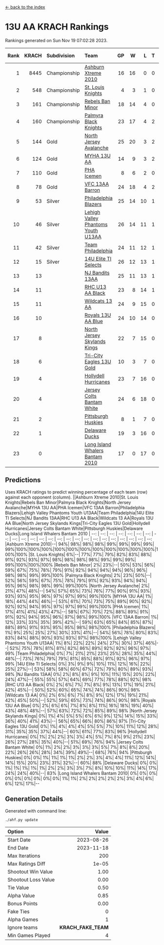 [<- back to the index](readme.md)
# 13U AA KRACH Rankings
Rankings generated on Sun Nov 19 07:02:28 2023.

Rank|KRACH|Subdivision|Team|GP|W|L|T|OTW|OTL|SoS|Exp Wins|Win Diff
---:|---:|:---|:---|---:|---:|---:|---:|---:|---:|---:|---:|---:
1|8445|Championship|[Ashburn Xtreme 2010](https://gamesheetstats.com/seasons/3659/teams/140527/schedule)|16|16|0|0|0|0|96|16.8|-0.0
2|548|Championship|[St. Louis Knights](https://gamesheetstats.com/seasons/3659/teams/143323/schedule)|4|3|1|0|0|0|1717|3.8|-0.0
3|161|Championship|[Rebels Ban Minor](https://gamesheetstats.com/seasons/3659/teams/140539/schedule)|18|14|4|0|0|0|916|14.9|0.0
4|160|Championship|[Palmyra Black Knights](https://gamesheetstats.com/seasons/3659/teams/140537/schedule)|23|17|4|2|1|0|734|18.9|0.0
5|144|Gold|[North Jersey Avalanche](https://gamesheetstats.com/seasons/3659/teams/140535/schedule)|25|20|3|2|0|0|350|21.9|0.0
6|124|Gold|[MYHA 13U AA](https://gamesheetstats.com/seasons/3659/teams/140533/schedule)|14|9|3|2|1|0|83|10.9|0.0
7|110|Gold|[PHA Icemen](https://gamesheetstats.com/seasons/3659/teams/143321/schedule)|8|6|2|0|1|0|53|6.9|0.0
8|78|Gold|[VFC 13AA Barron](https://gamesheetstats.com/seasons/3659/teams/140544/schedule)|24|18|4|2|2|1|31|19.9|0.0
9|53|Silver|[Philadelphia Blazers](https://gamesheetstats.com/seasons/3659/teams/140538/schedule)|25|14|10|1|2|1|698|15.4|0.0
10|46|Silver|[Lehigh Valley Phantoms Youth U13AA](https://gamesheetstats.com/seasons/3659/teams/140531/schedule)|26|14|11|1|0|3|368|15.4|0.0
11|42|Silver|[Team Philadelphia](https://gamesheetstats.com/seasons/3659/teams/140542/schedule)|24|11|12|1|0|0|738|12.4|0.0
12|15|Silver|[14U Elite TI Selects](https://gamesheetstats.com/seasons/3659/teams/140526/schedule)|26|12|13|1|1|1|658|13.4|0.0
13|13||[NJ Bandits 13AA](https://gamesheetstats.com/seasons/3659/teams/140534/schedule)|25|11|13|1|2|2|372|12.4|0.0
14|11||[RHC U13 AA Black](https://gamesheetstats.com/seasons/3659/teams/140540/schedule)|23|8|14|1|0|0|51|9.4|0.0
15|11||[Wildcats 13 AA](https://gamesheetstats.com/seasons/3659/teams/140545/schedule)|24|9|15|0|0|0|52|9.9|0.0
16|10||[Royals 13U AA Blue](https://gamesheetstats.com/seasons/3659/teams/140541/schedule)|24|10|14|0|0|1|57|10.9|0.0
17|8||[North Jersey Skylands Kings](https://gamesheetstats.com/seasons/3659/teams/140536/schedule)|22|7|15|0|1|0|52|7.9|0.0
18|6||[Tri-City Eagles 13U Gold](https://gamesheetstats.com/seasons/3659/teams/140543/schedule)|10|3|7|0|0|1|36|3.9|0.0
19|4||[Hollydell Hurricanes](https://gamesheetstats.com/seasons/3659/teams/140529/schedule)|23|7|16|0|1|0|399|7.9|0.0
20|4||[Jersey Colts Bantam White](https://gamesheetstats.com/seasons/3659/teams/140530/schedule)|24|6|18|0|0|1|47|6.9|0.0
21|2||[Pittsburgh Huskies](https://gamesheetstats.com/seasons/3659/teams/149413/schedule)|8|1|7|0|0|0|1004|1.9|0.0
22|1||[Delaware Ducks](https://gamesheetstats.com/seasons/3659/teams/140528/schedule)|19|3|16|0|0|1|30|3.9|0.0
23|0||[Long Island Whalers Bantam 2010](https://gamesheetstats.com/seasons/3659/teams/140532/schedule)|17|0|17|0|0|0|44|0.9|0.0

## Predictions
Uses KRACH ratings to predict winning percentage of each team (row) against each opponent (column).
||Ashburn Xtreme 2010|St. Louis Knights|Rebels Ban Minor|Palmyra Black Knights|North Jersey Avalanche|MYHA 13U AA|PHA Icemen|VFC 13AA Barron|Philadelphia Blazers|Lehigh Valley Phantoms Youth U13AA|Team Philadelphia|14U Elite TI Selects|NJ Bandits 13AA|RHC U13 AA Black|Wildcats 13 AA|Royals 13U AA Blue|North Jersey Skylands Kings|Tri-City Eagles 13U Gold|Hollydell Hurricanes|Jersey Colts Bantam White|Pittsburgh Huskies|Delaware Ducks|Long Island Whalers Bantam 2010
| --: | --: | --: | --: | --: | --: | --: | --: | --: | --: | --: | --: | --: | --: | --: | --: | --: | --: | --: | --: | --: | --: | --: | --: 
|Ashburn Xtreme 2010|--| 94%| 98%| 98%| 98%| 99%| 99%| 99%| 99%| 99%|100%|100%|100%|100%|100%|100%|100%|100%|100%|100%|100%|100%|100%
|St. Louis Knights|  6%|--| 77%| 77%| 79%| 82%| 83%| 88%| 91%| 92%| 93%| 97%| 98%| 98%| 98%| 98%| 99%| 99%| 99%| 99%|100%|100%|100%
|Rebels Ban Minor|  2%| 23%|--| 50%| 53%| 56%| 59%| 67%| 75%| 78%| 79%| 91%| 92%| 94%| 94%| 94%| 96%| 96%| 98%| 98%| 99%| 99%|100%
|Palmyra Black Knights|  2%| 23%| 50%|--| 52%| 56%| 59%| 67%| 75%| 78%| 79%| 91%| 92%| 93%| 94%| 94%| 95%| 96%| 98%| 98%| 99%| 99%|100%
|North Jersey Avalanche|  2%| 21%| 47%| 48%|--| 54%| 57%| 65%| 73%| 76%| 77%| 90%| 91%| 93%| 93%| 93%| 95%| 96%| 97%| 97%| 99%| 99%|100%
|MYHA 13U AA|  1%| 18%| 44%| 44%| 46%|--| 53%| 61%| 70%| 73%| 75%| 89%| 90%| 92%| 92%| 92%| 94%| 95%| 97%| 97%| 99%| 99%|100%
|PHA Icemen|  1%| 17%| 41%| 41%| 43%| 47%|--| 58%| 67%| 70%| 72%| 88%| 89%| 91%| 91%| 92%| 94%| 95%| 96%| 97%| 98%| 99%|100%
|VFC 13AA Barron|  1%| 12%| 33%| 33%| 35%| 39%| 42%|--| 59%| 63%| 65%| 84%| 85%| 87%| 88%| 89%| 91%| 93%| 95%| 95%| 98%| 98%|100%
|Philadelphia Blazers|  1%|  9%| 25%| 25%| 27%| 30%| 33%| 41%|--| 54%| 56%| 78%| 80%| 83%| 83%| 84%| 88%| 90%| 93%| 93%| 97%| 98%|100%
|Lehigh Valley Phantoms Youth U13AA|  1%|  8%| 22%| 22%| 24%| 27%| 30%| 37%| 46%|--| 52%| 75%| 78%| 81%| 81%| 82%| 86%| 89%| 92%| 92%| 96%| 97%| 99%
|Team Philadelphia|  0%|  7%| 21%| 21%| 23%| 25%| 28%| 35%| 44%| 48%|--| 73%| 76%| 79%| 79%| 81%| 85%| 88%| 91%| 92%| 96%| 97%| 99%
|14U Elite TI Selects|  0%|  3%|  9%|  9%| 10%| 11%| 12%| 16%| 22%| 25%| 27%|--| 53%| 58%| 58%| 60%| 67%| 72%| 79%| 80%| 89%| 93%| 98%
|NJ Bandits 13AA|  0%|  2%|  8%|  8%|  9%| 10%| 11%| 15%| 20%| 22%| 24%| 47%|--| 55%| 55%| 57%| 64%| 69%| 77%| 78%| 88%| 92%| 98%
|RHC U13 AA Black|  0%|  2%|  6%|  7%|  7%|  8%|  9%| 13%| 17%| 19%| 21%| 42%| 45%|--| 50%| 52%| 60%| 65%| 74%| 74%| 86%| 90%| 98%
|Wildcats 13 AA|  0%|  2%|  6%|  6%|  7%|  8%|  9%| 12%| 17%| 19%| 21%| 42%| 45%| 50%|--| 52%| 59%| 65%| 73%| 74%| 86%| 90%| 98%
|Royals 13U AA Blue|  0%|  2%|  6%|  6%|  7%|  8%|  8%| 11%| 16%| 18%| 19%| 40%| 43%| 48%| 48%|--| 57%| 63%| 72%| 72%| 85%| 89%| 98%
|North Jersey Skylands Kings|  0%|  1%|  4%|  5%|  5%|  6%|  6%|  9%| 12%| 14%| 15%| 33%| 36%| 40%| 41%| 43%|--| 56%| 65%| 66%| 80%| 86%| 97%
|Tri-City Eagles 13U Gold|  0%|  1%|  4%|  4%|  4%|  5%|  5%|  7%| 10%| 11%| 12%| 28%| 31%| 35%| 35%| 37%| 44%|--| 60%| 61%| 77%| 83%| 96%
|Hollydell Hurricanes|  0%|  1%|  2%|  2%|  3%|  3%|  4%|  5%|  7%|  8%|  9%| 21%| 23%| 26%| 27%| 28%| 35%| 40%|--| 51%| 69%| 76%| 94%
|Jersey Colts Bantam White|  0%|  1%|  2%|  2%|  3%|  3%|  3%|  5%|  7%|  8%|  8%| 20%| 22%| 26%| 26%| 28%| 34%| 39%| 49%|--| 68%| 76%| 94%
|Pittsburgh Huskies|  0%|  0%|  1%|  1%|  1%|  1%|  2%|  2%|  3%|  4%|  4%| 11%| 12%| 14%| 14%| 15%| 20%| 23%| 31%| 32%|--| 60%| 88%
|Delaware Ducks|  0%|  0%|  1%|  1%|  1%|  1%|  1%|  2%|  2%|  3%|  3%|  7%|  8%| 10%| 10%| 11%| 14%| 17%| 24%| 24%| 40%|--| 83%
|Long Island Whalers Bantam 2010|  0%|  0%|  0%|  0%|  0%|  0%|  0%|  0%|  0%|  1%|  1%|  2%|  2%|  2%|  2%|  2%|  3%|  4%|  6%|  6%| 12%| 17%|--

## Generation Details

Generated with command line:
```
./ahf.py update
```

| Option | Value |
| :----- | ----: |
| Start Date | 2023-08-26 |
| End Date | 2023-11-18 |
| Max Iterations | 200 |
| Max Ratings Diff | 1e-05 |
| Shootout Win Value | 1.00 |
| Shootout Loss Value | 0.00 |
| Tie Value | 0.50 |
| Alpha Value | 0.85 |
| Bonus Points | 0.00 |
| Fake Ties | 0 |
| Alpha Games | 1 |
| Ignore teams | __KRACH_FAKE_TEAM__ |
| Min Games Played | 4 |

